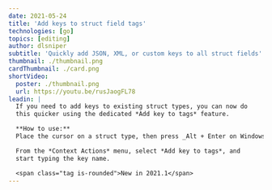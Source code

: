```yaml
---
date: 2021-05-24
title: 'Add keys to struct field tags'
technologies: [go]
topics: [editing]
author: dlsniper
subtitle: 'Quickly add JSON, XML, or custom keys to all struct fields'
thumbnail: ./thumbnail.png
cardThumbnail: ./card.png
shortVideo:
  poster: ./thumbnail.png
  url: https://youtu.be/rusJaogFL78
leadin: |
  If you need to add keys to existing struct types, you can now do
  this quicker using the dedicated *Add key to tags* feature.

  **How to use:**
  Place the cursor on a struct type, then press _Alt + Enter on Windows/Linux_ or _⌥ + ⏎ on macOS_.

  From the *Context Actions* menu, select *Add key to tags*, and 
  start typing the key name. 

  <span class="tag is-rounded">New in 2021.1</span>
---
```

